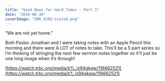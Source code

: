 ```yaml
---
title: "Good News for Hard Times - Part I"
date: "2019-06-30"
coverImage: "IMG_0102-scaled.png"
---
```


“We are not yet home.”

Both Pastor Jonathan and I were taking notes with an Apple Pencil this morning and there were A LOT of notes to take. This’ll be a 5 part series so I’m thinking of stringing the next few sermon notes together so it’ll just be one long image when it’s through!

[https://watch.trbc.org/media/t/1\_jz94gkgw/116662521](https://watch.trbc.org/media/t/1_jz94gkgw/116662521)
